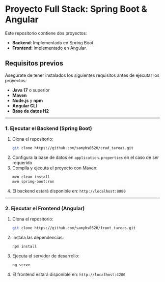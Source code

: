 # Proyecto Full Stack: Spring Boot & Angular

Este repositorio contiene dos proyectos:
- **Backend**: Implementado en Spring Boot.
- **Frontend**: Implementado en Angular.

## Requisitos previos
Asegúrate de tener instalados los siguientes requisitos antes de ejecutar los proyectos:

- **Java 17** o superior
- **Maven**
- **Node.js** y **npm**
- **Angular CLI**
- **Base de datos H2**

---


### 1. Ejecutar el Backend (Spring Boot)

1. Clona el repositorio:
   ```bash
   git clone https://github.com/samyhs0520/crud_tareas.git
   ```
2. Configura la base de datos en `application.properties` en el caso de ser requerido
3. Compila y ejecuta el proyecto con Maven:
   ```bash
   mvn clean install
   mvn spring-boot:run
   ```
4. El backend estará disponible en: `http://localhost:8080`

---

### 2. Ejecutar el Frontend (Angular)
1. Clona el repositorio:
   ```bash
   git clone https://github.com/samyhs0520/front_tareas.git
   ```
2. Instala las dependencias:
   ```bash
   npm install
   ```
3. Ejecuta el servidor de desarrollo:
   ```bash
   ng serve
   ```
4. El frontend estará disponible en: `http://localhost:4200`




